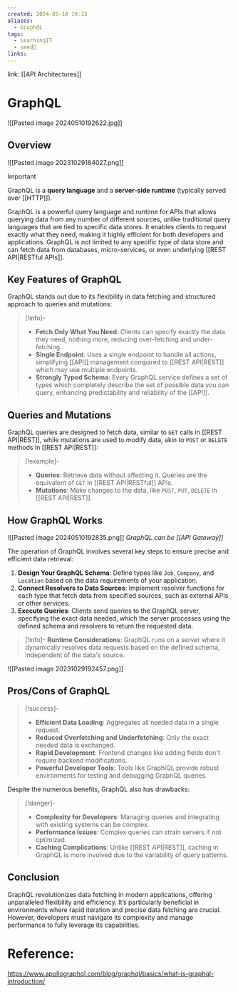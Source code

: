 ```yaml
---
created: 2024-05-10 19:13
aliases:
  - GraphQL
tags:
  - LearningIT
  - seed🌱
links:
---
```


link: [[API Architectures]]

# GraphQL
![[Pasted image 20240510192622.jpg]]
## Overview

![[Pasted image 20231029184027.png]]

> [!important] 
> GraphQL is a **query language** and a **server-side runtime** (typically served over [[HTTP]]).


GraphQL is a powerful query language and runtime for APIs that allows querying data from any number of different sources, unlike traditional query languages that are tied to specific data stores. It enables clients to request exactly what they need, making it highly efficient for both developers and applications. GraphQL is not limited to any specific type of data store and can fetch data from databases, micro-services, or even underlying [[REST API|RESTful APIs]].

## Key Features of GraphQL

GraphQL stands out due to its flexibility in data fetching and structured approach to queries and mutations:

> [!info]-
> - **Fetch Only What You Need**: Clients can specify exactly the data they need, nothing more, reducing over-fetching and under-fetching.
> - **Single Endpoint**: Uses a single endpoint to handle all actions, simplifying [[API]] management compared to [[REST API|REST]] which may use multiple endpoints.
> - **Strongly Typed Schema**: Every GraphQL service defines a set of types which completely describe the set of possible data you can query, enhancing predictability and reliability of the [[API]].

## Queries and Mutations

GraphQL queries are designed to fetch data, similar to `GET` calls in [[REST API|REST]], while mutations are used to modify data, akin to `POST` or `DELETE` methods in [[REST API|REST]]:

> [!example]-
> - **Queries**: Retrieve data without affecting it. Queries are the equivalent of `GET` in [[REST API|RESTful]] APIs.
> - **Mutations**: Make changes to the data, like `POST`, `PUT`, `DELETE` in [[REST API|REST]].

## How GraphQL Works

![[Pasted image 20240510192835.png]]
_GraphQL can be [[API Gateway]]_

The operation of GraphQL involves several key steps to ensure precise and efficient data retrieval:

1. **Design Your GraphQL Schema**: Define types like `Job`, `Company`, and `Location` based on the data requirements of your application.
2. **Connect Resolvers to Data Sources**: Implement resolver functions for each type that fetch data from specified sources, such as external APIs or other services.
3. **Execute Queries**: Clients send queries to the GraphQL server, specifying the exact data needed, which the server processes using the defined schema and resolvers to return the requested data.

> [!info]-
> **Runtime Considerations**: GraphQL runs on a server where it dynamically resolves data requests based on the defined schema, independent of the data's source.

![[Pasted image 20231029192457.png]]
## Pros/Cons of GraphQL

> [!success]-
> - **Efficient Data Loading**: Aggregates all needed data in a single request.
> - **Reduced Overfetching and Underfetching**: Only the exact needed data is exchanged.
> - **Rapid Development**: Frontend changes like adding fields don't require backend modifications.
> - **Powerful Developer Tools**: Tools like GraphiQL provide robust environments for testing and debugging GraphQL queries.

Despite the numerous benefits, GraphQL also has drawbacks:

> [!danger]-
> - **Complexity for Developers**: Managing queries and integrating with existing systems can be complex.
> - **Performance Issues**: Complex queries can strain servers if not optimized.
> - **Caching Complications**: Unlike [[REST API|REST]], caching in GraphQL is more involved due to the variability of query patterns.

## Conclusion

GraphQL revolutionizes data fetching in modern applications, offering unparalleled flexibility and efficiency. It’s particularly beneficial in environments where rapid iteration and precise data fetching are crucial. However, developers must navigate its complexity and manage performance to fully leverage its capabilities.


# Reference:

https://www.apollographql.com/blog/graphql/basics/what-is-graphql-introduction/